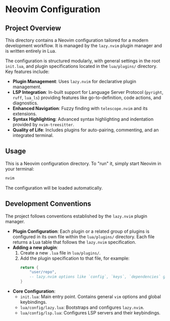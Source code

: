 # Neovim Configuration

## Project Overview

This directory contains a Neovim configuration tailored for a modern development workflow. It is managed by the `lazy.nvim` plugin manager and is written entirely in Lua.

The configuration is structured modularly, with general settings in the root `init.lua`, and plugin specifications located in the `lua/plugins/` directory. Key features include:

*   **Plugin Management**: Uses `lazy.nvim` for declarative plugin management.
*   **LSP Integration**: In-built support for Language Server Protocol (`pyright`, `ruff`, `lua_ls`) providing features like go-to-definition, code actions, and diagnostics.
*   **Enhanced Navigation**: Fuzzy finding with `telescope.nvim` and its extensions.
*   **Syntax Highlighting**: Advanced syntax highlighting and indentation provided by `nvim-treesitter`.
*   **Quality of Life**: Includes plugins for auto-pairing, commenting, and an integrated terminal.

## Usage

This is a Neovim configuration directory. To "run" it, simply start Neovim in your terminal:

```bash
nvim
```

The configuration will be loaded automatically.

## Development Conventions

The project follows conventions established by the `lazy.nvim` plugin manager.

*   **Plugin Configuration**: Each plugin or a related group of plugins is configured in its own file within the `lua/plugins/` directory. Each file returns a Lua table that follows the `lazy.nvim` specification.
*   **Adding a new plugin**:
    1.  Create a new `.lua` file in `lua/plugins/`.
    2.  Add the plugin specification to that file, for example:
        ```lua
        return {
            "user/repo",
            -- lazy.nvim options like `config`, `keys`, `dependencies` go here
        }
        ```
*   **Core Configuration**:
    *   `init.lua`: Main entry point. Contains general `vim` options and global keybindings.
    *   `lua/config/lazy.lua`: Bootstraps and configures `lazy.nvim`.
    *   `lua/config/lsp.lua`: Configures LSP servers and their keybindings.
